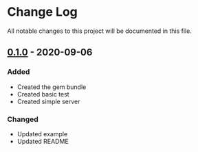 # Change Log

All notable changes to this project will be documented in this file.

## [0.1.0] - 2020-09-06

### Added

- Created the gem bundle
- Created basic test
- Created simple server

### Changed

- Updated example
- Updated README

[0.1.0]: https://github.com/filipwtf/supersimplehttp/releases/tag/v0.1.0

